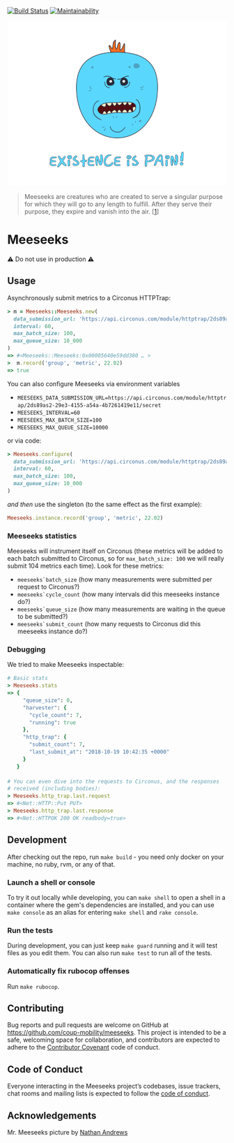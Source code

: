 [![Build Status](https://travis-ci.com/coup-mobility/meeseeks.svg?branch=master)](https://travis-ci.com/coup-mobility/meeseeks) [![Maintainability](https://api.codeclimate.com/v1/badges/3b8aad1633758b0723bc/maintainability)](https://codeclimate.com/github/coup-mobility/meeseeks/maintainability)

![](meeseeks.png)
> Meeseeks are creatures who are created to serve a singular purpose for which they will go to any length to fulfill. After they serve their purpose, they expire and vanish into the air. [[1](http://rickandmorty.wikia.com/wiki/Mr._Meeseeks)]

# Meeseeks

⚠️ Do not use in production ⚠️


## Usage

Asynchronously submit metrics to a Circonus HTTPTrap:

```ruby
> m = Meeseeks::Meeseeks.new(
  data_submission_url: 'https://api.circonus.com/module/httptrap/2ds89as2-29e3-4155-a54a-4b7261419e11/secret',
  interval: 60,
  max_batch_size: 100,
  max_queue_size: 10_000
)
=> #<Meeseeks::Meeseeks:0x00005640e59dd380 … >
>  m.record('group', 'metric', 22.02)
=> true
```

You can also configure Meeseeks via environment variables

- `MEESEEKS_DATA_SUBMISSION_URL=https://api.circonus.com/module/httptrap/2ds89as2-29e3-4155-a54a-4b7261419e11/secret`
- `MEESEEKS_INTERVAL=60`
- `MEESEEKS_MAX_BATCH_SIZE=100`
- `MEESEEKS_MAX_QUEUE_SIZE=10000`

or via code:


```ruby
> Meeseeks.configure(
  data_submission_url: 'https://api.circonus.com/module/httptrap/2ds89as2-29e3-4155-a54a-4b7261419e11/secret',
  interval: 60,
  max_batch_size: 100,
  max_queue_size: 10_000
)
```

*and then* use the singleton (to the same effect as the first example):

```ruby
Meeseeks.instance.record('group', 'metric', 22.02)
```


### Meeseeks statistics

Meeseeks will instrument itself on Circonus (these metrics will be added to each
batch submitted to Circonus, so for `max_batch_size: 100` we will really submit
104 metrics each time). Look for these metrics:

- ``meeseeks`batch_size`` (how many measurements were submitted per request to Circonus?)
- ``meeseeks`cycle_count`` (how many intervals did this meeseeks instance do?)
- ``meeseeks`queue_size`` (how many measurements are waiting in the queue to be submitted?)
- ``meeseeks`submit_count`` (how many requests to Circonus did this meeseeks instance do?)


### Debugging

We tried to make Meeseeks inspectable:

```ruby
# Basic stats
> Meeseeks.stats
=> {
     "queue_size": 0,
     "harvester": {
       "cycle_count": 7,
       "running": true
     },
     "http_trap": {
       "submit_count": 7,
       "last_submit_at": "2018-10-19 10:42:35 +0000"
     }
   }

# You can even dive into the requests to Circonus, and the responses
# received (including bodies):
> Meeseeks.http_trap.last.request
=> #<Net::HTTP::Put PUT>
> Meeseeks.http_trap.last.response
=> #<Net::HTTPOK 200 OK readbody=true>

```


## Development

After checking out the repo, run `make build` - you need only docker on your machine, no ruby, rvm, or any of that.


### Launch a shell or console

To try it out locally while developing, you can `make shell` to open a shell in a container where the gem's dependencies are installed, and you can use `make console` as an alias for entering `make shell` and `rake console`.


### Run the tests

During development, you can just keep `make guard` running and it will test files as you edit them. You can also run `make test` to run all of the tests.


### Automatically fix rubocop offenses

Run `make rubocop`.


## Contributing

Bug reports and pull requests are welcome on GitHub at https://github.com/coup-mobility/meeseeks. This project is intended to be a safe, welcoming space for collaboration, and contributors are expected to adhere to the [Contributor Covenant](http://contributor-covenant.org) code of conduct.


## Code of Conduct

Everyone interacting in the Meeseeks project’s codebases, issue trackers, chat rooms and mailing lists is expected to follow the [code of conduct](https://github.com/coup-mobility/meeseeks/blob/master/CODE_OF_CONDUCT.md).


## Acknowledgements

Mr. Meeseeks picture by [Nathan Andrews](https://dribbble.com/shots/2846308-Mr-Meeseeks)
